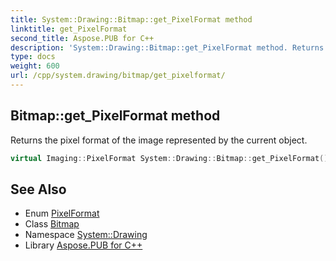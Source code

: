 ```yaml
---
title: System::Drawing::Bitmap::get_PixelFormat method
linktitle: get_PixelFormat
second_title: Aspose.PUB for C++
description: 'System::Drawing::Bitmap::get_PixelFormat method. Returns the pixel format of the image represented by the current object in C++.'
type: docs
weight: 600
url: /cpp/system.drawing/bitmap/get_pixelformat/
---
```

## Bitmap::get_PixelFormat method


Returns the pixel format of the image represented by the current object.

```cpp
virtual Imaging::PixelFormat System::Drawing::Bitmap::get_PixelFormat() const override
```

## See Also

* Enum [PixelFormat](../../../system.drawing.imaging/pixelformat/)
* Class [Bitmap](../)
* Namespace [System::Drawing](../../)
* Library [Aspose.PUB for C++](../../../)
